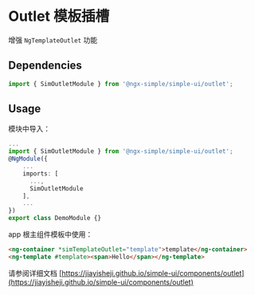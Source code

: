 # Outlet 模板插槽

增强 `NgTemplateOutlet` 功能

## Dependencies

```ts
import { SimOutletModule } from '@ngx-simple/simple-ui/outlet';
```

## Usage

模块中导入：

```ts
...
import { SimOutletModule } from '@ngx-simple/simple-ui/outlet';
@NgModule({
    ...
    imports: [
      ...,
      SimOutletModule
    ],
    ...
})
export class DemoModule {}
```

app 根主组件模板中使用：

```html
<ng-container *simTemplateOutlet="template">template</ng-container>
<ng-template #template><span>Hello</span></ng-template>
```

请参阅详细文档 [https://jiayisheji.github.io/simple-ui/components/outlet](https://jiayisheji.github.io/simple-ui/components/outlet)
